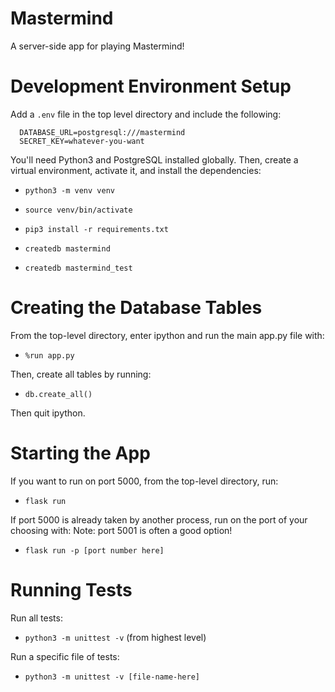 # Mastermind

A server-side app for playing Mastermind!

Development Environment Setup
=============================

Add a `.env` file in the top level directory and include the following:
```
  DATABASE_URL=postgresql:///mastermind
  SECRET_KEY=whatever-you-want
```

You'll need Python3 and PostgreSQL installed globally. Then, create a virtual environment,
activate it, and install the dependencies:

 - `python3 -m venv venv`
 - `source venv/bin/activate`
 - `pip3 install -r requirements.txt`

 - `createdb mastermind`
 - `createdb mastermind_test`

Creating the Database Tables
============================

From the top-level directory, enter ipython and run the main app.py file with:

- `%run app.py`

Then, create all tables by running:

- `db.create_all()`

Then quit ipython.

Starting the App
================

If you want to run on port 5000, from the top-level directory, run:

 - `flask run`

If port 5000 is already taken by another process, run on the port of your choosing with:
Note: port 5001 is often a good option!

 - `flask run -p [port number here]`

Running Tests
=============

Run all tests:
- `python3 -m unittest -v` (from highest level)

Run a specific file of tests:
- `python3 -m unittest -v [file-name-here]`